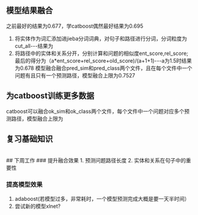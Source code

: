 ## 模型结果融合
之前最好的结果为0.677，学catboost偶然最好结果为0.695
1. 将实体作为词汇添加进jieba分词词典，对句子和路径进行分词，分词粒度为cut_all---结果为
2. 将路径中的实体和关系分开，分别计算和问题的相似度ent_score,rel_score;最后的得分为（a*ent_score+rel_score+old_score)/(a+1+1)---a为1.5时结果为0.678
模型融合融合pred_sim和pred_class两个文件，且在每个文件中一个问题有且只有一个预测路径，模型融合上限为0.7527
## 为catboost训练更多数据
catboost可以融合ok_sim和ok_class两个文件，每个文件中一个问题对应多个预测路径，模型融合上限为
## 复习基础知识
<br/>
## 下周工作
### 提升融合效果
1. 预测问题路径长度
2. 实体和关系在句子中的重要性

### 提高模型效果
1. adaboost(若模型过多，非常耗时，一个模型预测完成大概是要一天半时间）
2. 尝试新的模型xlnet?

